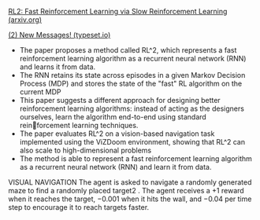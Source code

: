 [RL2: Fast Reinforcement Learning via Slow Reinforcement Learning (arxiv.org)](https://arxiv.org/pdf/1611.02779.pdf)

[(2) New Messages! (typeset.io)](https://typeset.io/papers/rl-2-fast-reinforcement-learning-via-slow-reinforcement-159h9yj95g)

- The paper proposes a method called RL^2, which represents a fast reinforcement learning algorithm as a recurrent neural network (RNN) and learns it from data.
- The RNN retains its state across episodes in a given Markov Decision Process (MDP) and stores the state of the "fast" RL algorithm on the current MDP
- This paper suggests a different approach for designing better reinforcement learning algorithms: instead of acting as the designers ourselves, learn the algorithm end-to-end using standard reinforcement learning techniques.
- The paper evaluates RL^2 on a vision-based navigation task implemented using the ViZDoom environment, showing that RL^2 can also scale to high-dimensional problems
- The method is able to represent a fast reinforcement learning algorithm as a recurrent neural network (RNN) and learn it from data.


VISUAL NAVIGATION
The agent is asked to navigate a randomly generated maze to find a randomly placed target2 . The agent receives a +1 reward when it reaches the target, −0.001 when it hits the wall, and −0.04 per time step to encourage it to reach targets faster. 